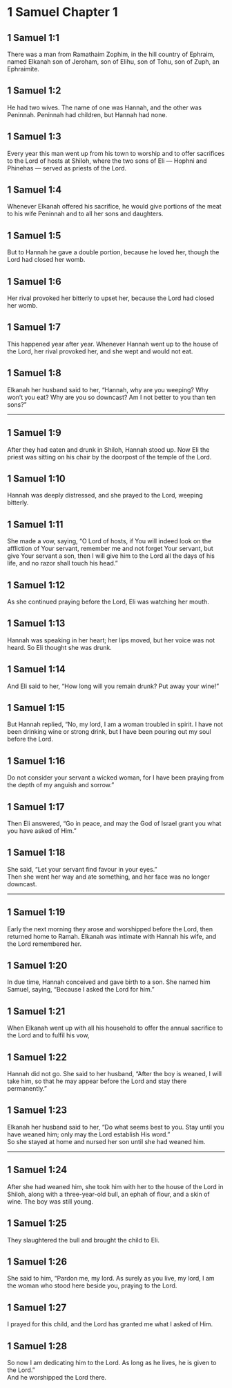 # 1 Samuel Chapter 1

## 1 Samuel 1:1

There was a man from Ramathaim Zophim, in the hill country of Ephraim, named Elkanah son of Jeroham, son of Elihu, son of Tohu, son of Zuph, an Ephraimite.

## 1 Samuel 1:2

He had two wives. The name of one was Hannah, and the other was Peninnah. Peninnah had children, but Hannah had none.

## 1 Samuel 1:3

Every year this man went up from his town to worship and to offer sacrifices to the Lord of hosts at Shiloh, where the two sons of Eli — Hophni and Phinehas — served as priests of the Lord.

## 1 Samuel 1:4

Whenever Elkanah offered his sacrifice, he would give portions of the meat to his wife Peninnah and to all her sons and daughters.

## 1 Samuel 1:5

But to Hannah he gave a double portion, because he loved her, though the Lord had closed her womb.

## 1 Samuel 1:6

Her rival provoked her bitterly to upset her, because the Lord had closed her womb.

## 1 Samuel 1:7

This happened year after year. Whenever Hannah went up to the house of the Lord, her rival provoked her, and she wept and would not eat.

## 1 Samuel 1:8

Elkanah her husband said to her, “Hannah, why are you weeping? Why won’t you eat? Why are you so downcast? Am I not better to you than ten sons?”

---

## 1 Samuel 1:9

After they had eaten and drunk in Shiloh, Hannah stood up. Now Eli the priest was sitting on his chair by the doorpost of the temple of the Lord.

## 1 Samuel 1:10

Hannah was deeply distressed, and she prayed to the Lord, weeping bitterly.

## 1 Samuel 1:11

She made a vow, saying, “O Lord of hosts, if You will indeed look on the affliction of Your servant, remember me and not forget Your servant, but give Your servant a son, then I will give him to the Lord all the days of his life, and no razor shall touch his head.”

## 1 Samuel 1:12

As she continued praying before the Lord, Eli was watching her mouth.

## 1 Samuel 1:13

Hannah was speaking in her heart; her lips moved, but her voice was not heard. So Eli thought she was drunk.

## 1 Samuel 1:14

And Eli said to her, “How long will you remain drunk? Put away your wine!”

## 1 Samuel 1:15

But Hannah replied, “No, my lord, I am a woman troubled in spirit. I have not been drinking wine or strong drink, but I have been pouring out my soul before the Lord.

## 1 Samuel 1:16

Do not consider your servant a wicked woman, for I have been praying from the depth of my anguish and sorrow.”

## 1 Samuel 1:17

Then Eli answered, “Go in peace, and may the God of Israel grant you what you have asked of Him.”

## 1 Samuel 1:18

She said, “Let your servant find favour in your eyes.”  
Then she went her way and ate something, and her face was no longer downcast.

---

## 1 Samuel 1:19

Early the next morning they arose and worshipped before the Lord, then returned home to Ramah. Elkanah was intimate with Hannah his wife, and the Lord remembered her.

## 1 Samuel 1:20

In due time, Hannah conceived and gave birth to a son. She named him Samuel, saying, “Because I asked the Lord for him.”

## 1 Samuel 1:21

When Elkanah went up with all his household to offer the annual sacrifice to the Lord and to fulfil his vow,

## 1 Samuel 1:22

Hannah did not go. She said to her husband, “After the boy is weaned, I will take him, so that he may appear before the Lord and stay there permanently.”

## 1 Samuel 1:23

Elkanah her husband said to her, “Do what seems best to you. Stay until you have weaned him; only may the Lord establish His word.”  
So she stayed at home and nursed her son until she had weaned him.

---

## 1 Samuel 1:24

After she had weaned him, she took him with her to the house of the Lord in Shiloh, along with a three-year-old bull, an ephah of flour, and a skin of wine. The boy was still young.

## 1 Samuel 1:25

They slaughtered the bull and brought the child to Eli.

## 1 Samuel 1:26

She said to him, “Pardon me, my lord. As surely as you live, my lord, I am the woman who stood here beside you, praying to the Lord.

## 1 Samuel 1:27

I prayed for this child, and the Lord has granted me what I asked of Him.

## 1 Samuel 1:28

So now I am dedicating him to the Lord. As long as he lives, he is given to the Lord.”  
And he worshipped the Lord there.
